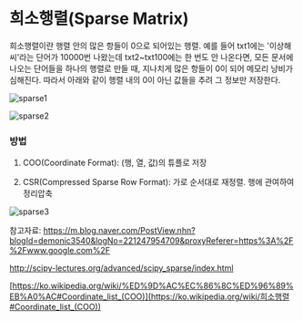 # 희소행렬(Sparse Matrix)

희소행렬이란 행렬 안의 많은 항들이 0으로 되어있는 행렬. 예를 들어 txt1에는 '이상해씨'라는 단어가 10000번 나왔는데 txt2~txt100에는 한 번도 안 나온다면, 모든 문서에 나오는 단어들을 하나의 행렬로 만들 때, 지나치게 많은 항들이 0이 되어 메모리 낭비가 심해진다. 따라서 아래와 같이 행렬 내의 0이 아닌 값들을 추려 그 정보만 저장한다.

![sparse1](https://user-images.githubusercontent.com/51535130/73839862-49c31680-485a-11ea-9aad-1ed37e0c2fcf.png)

![sparse2](https://user-images.githubusercontent.com/51535130/73839873-4d569d80-485a-11ea-9f98-ed48dd66c0e6.png)



### 방법

1) COO(Coordinate Format): (행, 열, 값)의 튜플로 저장

2) CSR(Compressed Sparse Row Format): 가로 순서대로 재정렬. 행에 관여하여 정리압축

![sparse3](https://user-images.githubusercontent.com/51535130/73840182-f1d8df80-485a-11ea-9fa3-42f4c3a47549.png)



참고자료: https://m.blog.naver.com/PostView.nhn?blogId=demonic3540&logNo=221247954709&proxyReferer=https%3A%2F%2Fwww.google.com%2F

http://scipy-lectures.org/advanced/scipy_sparse/index.html

[https://ko.wikipedia.org/wiki/%ED%9D%AC%EC%86%8C%ED%96%89%EB%A0%AC#Coordinate_list_(COO)](https://ko.wikipedia.org/wiki/희소행렬#Coordinate_list_(COO))
